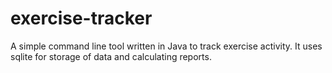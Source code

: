 # exercise-tracker
A simple command line tool written in Java to track exercise activity.  It uses sqlite for storage of data and calculating reports.
